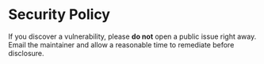 # Security Policy

If you discover a vulnerability, please **do not** open a public issue right away.
Email the maintainer and allow a reasonable time to remediate before disclosure.
